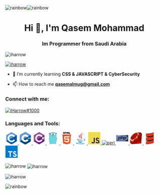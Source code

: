 ![rainbow](https://user-images.githubusercontent.com/105174892/169637581-7cad1a77-f394-47f0-90dc-ac1423fe2bef.gif)![rainbow](https://user-images.githubusercontent.com/105174892/169637581-7cad1a77-f394-47f0-90dc-ac1423fe2bef.gif)
<h1 align="center">Hi 👋, I'm Qasem Mohammad</h1>
<h3 align="center">Im Programmer from Saudi Arabia</h3>

<p align="left"> <img src="https://komarev.com/ghpvc/?username=iharrow&label=Profile%20views&color=0e75b6&style=flat" alt="iharrow" /> </p>

<p align="left"> <a href="https://github.com/ryo-ma/github-profile-trophy"><img src="https://github-profile-trophy.vercel.app/?username=iharrow" alt="iharrow" /></a> </p>

- 🌱 I’m currently learning **CSS & JAVASCRIPT & CyberSecurity**

- 📫 How to reach me **qasemalmug@gmail.com**

<h3 align="left">Connect with me:</h3>
<p align="left">
<a href="https://discord.gg/iHarrow#1000" target="blank"><img align="center" src="https://raw.githubusercontent.com/rahuldkjain/github-profile-readme-generator/master/src/images/icons/Social/discord.svg" alt="iHarrow#1000" height="30" width="40" /></a>
</p>

<h3 align="left">Languages and Tools:</h3>
<p align="left"> <a href="https://www.cprogramming.com/" target="_blank" rel="noreferrer"> <img src="https://raw.githubusercontent.com/devicons/devicon/master/icons/c/c-original.svg" alt="c" width="40" height="40"/> </a> <a href="https://www.w3schools.com/cpp/" target="_blank" rel="noreferrer"> <img src="https://raw.githubusercontent.com/devicons/devicon/master/icons/cplusplus/cplusplus-original.svg" alt="cplusplus" width="40" height="40"/> </a> <a href="https://www.w3schools.com/cs/" target="_blank" rel="noreferrer"> <img src="https://raw.githubusercontent.com/devicons/devicon/master/icons/csharp/csharp-original.svg" alt="csharp" width="40" height="40"/> </a> <a href="https://golang.org" target="_blank" rel="noreferrer"> <img src="https://raw.githubusercontent.com/devicons/devicon/master/icons/go/go-original.svg" alt="go" width="40" height="40"/> </a> <a href="https://www.w3.org/html/" target="_blank" rel="noreferrer"> <img src="https://raw.githubusercontent.com/devicons/devicon/master/icons/html5/html5-original-wordmark.svg" alt="html5" width="40" height="40"/> </a> <a href="https://www.java.com" target="_blank" rel="noreferrer"> <img src="https://raw.githubusercontent.com/devicons/devicon/master/icons/java/java-original.svg" alt="java" width="40" height="40"/> </a> <a href="https://developer.mozilla.org/en-US/docs/Web/JavaScript" target="_blank" rel="noreferrer"> <img src="https://raw.githubusercontent.com/devicons/devicon/master/icons/javascript/javascript-original.svg" alt="javascript" width="40" height="40"/> </a> <a href="https://www.perl.org/" target="_blank" rel="noreferrer"> <img src="https://api.iconify.design/logos-perl.svg" alt="perl" width="40" height="40"/> </a> <a href="https://www.php.net" target="_blank" rel="noreferrer"> <img src="https://raw.githubusercontent.com/devicons/devicon/master/icons/php/php-original.svg" alt="php" width="40" height="40"/> </a> <a href="https://www.ruby-lang.org/en/" target="_blank" rel="noreferrer"> <img src="https://raw.githubusercontent.com/devicons/devicon/master/icons/ruby/ruby-original.svg" alt="ruby" width="40" height="40"/> </a> <a href="https://www.scala-lang.org" target="_blank" rel="noreferrer"> <img src="https://raw.githubusercontent.com/devicons/devicon/master/icons/scala/scala-original.svg" alt="scala" width="40" height="40"/> </a> <a href="https://www.typescriptlang.org/" target="_blank" rel="noreferrer"> <img src="https://raw.githubusercontent.com/devicons/devicon/master/icons/typescript/typescript-original.svg" alt="typescript" width="40" height="40"/> </a> </p>

<p><img align="left" src="https://github-readme-stats.vercel.app/api/top-langs?username=iharrow&show_icons=true&locale=en&layout=compact" alt="iharrow" /></p>

<p>&nbsp;<img align="center" src="https://github-readme-stats.vercel.app/api?username=iharrow&show_icons=true&locale=en" alt="iharrow" /></p>

<p><img align="center" src="https://github-readme-streak-stats.herokuapp.com/?user=iharrow&" alt="iharrow" /></p>


![rainbow](https://user-images.githubusercontent.com/105174892/169637581-7cad1a77-f394-47f0-90dc-ac1423fe2bef.gif)
